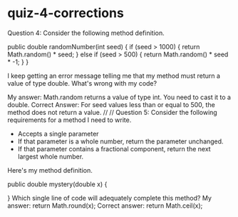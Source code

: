 # quiz-4-corrections
Question 4: Consider the following method definition.

public double randomNumber(int seed) {
    if (seed > 1000) {
        return Math.random() * seed;
    } else if (seed > 500) { 
        return Math.random() * seed * -1;
    }
}

I keep getting an error message telling me that my method must return a value of type double. What's wrong with my code?

My answer:  Math.random returns a value of type int. You need to cast it to a double. 
Correct Answer: For seed values less than or equal to 500, the method does not return a value.
//
//
Question 5: Consider the following requirements for a method I need to write.

- Accepts a single parameter
- If that parameter is a whole number, return the parameter unchanged.
- If that parameter contains a fractional component, return the next largest whole number.

Here's my method definition.

public double mystery(double x) {

}
Which single line of code will adequately complete this method?
My answer: return Math.round(x);
Correct answer: return Math.ceil(x);

